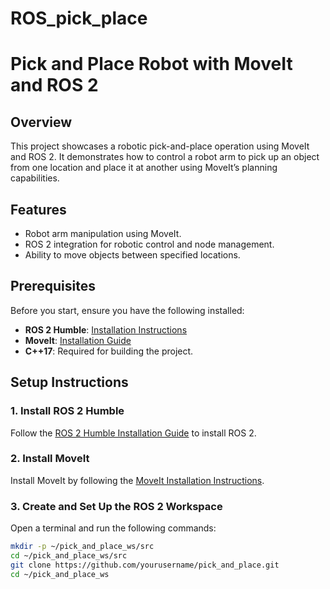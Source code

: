 # ROS_pick_place
# Pick and Place Robot with MoveIt and ROS 2

## Overview

This project showcases a robotic pick-and-place operation using MoveIt and ROS 2. It demonstrates how to control a robot arm to pick up an object from one location and place it at another using MoveIt’s planning capabilities.

## Features

- Robot arm manipulation using MoveIt.
- ROS 2 integration for robotic control and node management.
- Ability to move objects between specified locations.

## Prerequisites

Before you start, ensure you have the following installed:

- **ROS 2 Humble**: [Installation Instructions](https://docs.ros.org/en/humble/Installation.html)
- **MoveIt**: [Installation Guide](https://moveit.ros.org/install/)
- **C++17**: Required for building the project.

## Setup Instructions

### 1. Install ROS 2 Humble

Follow the [ROS 2 Humble Installation Guide](https://docs.ros.org/en/humble/Installation.html) to install ROS 2.

### 2. Install MoveIt

Install MoveIt by following the [MoveIt Installation Instructions](https://moveit.ros.org/install/).

### 3. Create and Set Up the ROS 2 Workspace

Open a terminal and run the following commands:

```bash
mkdir -p ~/pick_and_place_ws/src
cd ~/pick_and_place_ws/src
git clone https://github.com/yourusername/pick_and_place.git
cd ~/pick_and_place_ws
